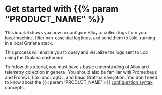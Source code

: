 # Get started with {{% param “PRODUCT_NAME” %}}

This tutorial shows you how to configure Alloy to collect logs from your local machine, filter non-essential log lines, and send them to Loki, running in a local Grafana stack.

This process will enable you to query and visualize the logs sent to Loki using the Grafana dashboard.

To follow this tutorial, you must have a basic understanding of Alloy and telemetry collection in general.
You should also be familiar with Prometheus and PromQL, Loki and LogQL, and basic Grafana navigation.
You don’t need to know about the {{< param “PRODUCT_NAME” >}} [configuration syntax](https://grafana.com/../../concepts/configuration-syntax/) concepts.
